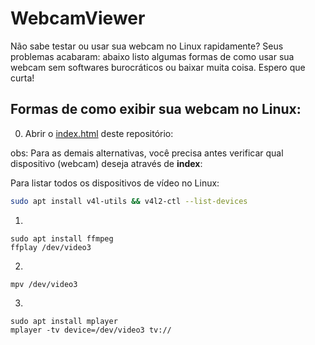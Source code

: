 # WebcamViewer

Não sabe testar ou usar sua webcam no Linux rapidamente? Seus problemas acabaram: abaixo listo algumas formas de como usar sua webcam sem softwares burocráticos ou baixar muita coisa. Espero que curta!

## Formas de como exibir sua webcam no Linux: 

0) Abrir o [index.html](https://htmlpreview.github.io/?https://github.com/IgorAvilaPereira/WebcamViewer/blob/main/webcam.html) deste repositório:

obs: Para as demais alternativas, você precisa antes verificar qual dispositivo (webcam) deseja através de **index**: 

Para listar todos os dispositivos de vídeo no Linux: 

```bash
sudo apt install v4l-utils && v4l2-ctl --list-devices
```
1)
```
sudo apt install ffmpeg
ffplay /dev/video3
```
2)
```
mpv /dev/video3
```
3) 
```
sudo apt install mplayer
mplayer -tv device=/dev/video3 tv://
```
